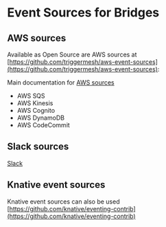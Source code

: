 # Event Sources for Bridges

## AWS sources

Available as Open Source are AWS sources at [https://github.com/triggermesh/aws-event-sources](https://github.com/triggermesh/aws-event-sources):

Main documentation for [AWS sources](./aws.md)

* AWS SQS
* AWS Kinesis
* AWS Cognito
* AWS DynamoDB
* AWS CodeCommit

## Slack sources

[Slack](./slack.md)

## Knative event sources

Knative event sources can also be used [https://github.com/knative/eventing-contrib](https://github.com/knative/eventing-contrib)

